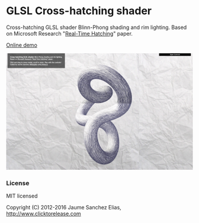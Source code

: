 # GLSL Cross-hatching shader

Cross-hatching GLSL shader Blinn-Phong shading and rim lighting.
Based on Microsoft Research "[Real-Time Hatching](http://research.microsoft.com/en-us/um/people/hoppe/hatching.pdf)" paper.

[Online demo](https://www.clicktorelease.com/code/cross-hatching/)

[![Demo](/about/snap1.jpg)](https://www.clicktorelease.com/code/cross-hatching/)

### License

MIT licensed

Copyright (C) 2012-2016 Jaume Sanchez Elias, http://www.clicktorelease.com
